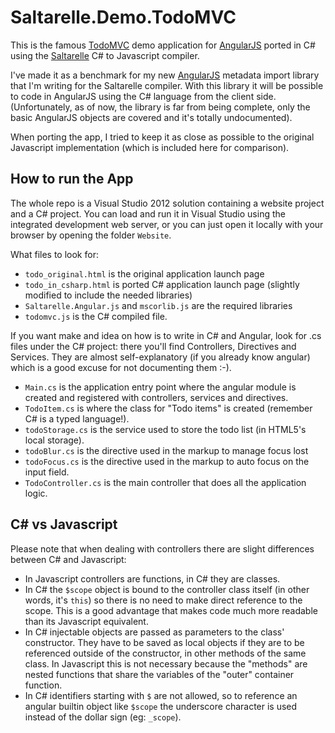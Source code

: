 # Saltarelle.Demo.TodoMVC

This is the famous [TodoMVC](http://todomvc.com/) demo application 
for [AngularJS](http://angularjs.org) ported in C# using the [Saltarelle](http://www.saltarelle-compiler.com/) C# to Javascript compiler. 

I've made it as a benchmark for my new [AngularJS](https://github.com/nippur72/Saltarelle.AngularJS) metadata import library
that I'm writing for the Saltarelle compiler. With this library it will be possible to code in AngularJS using the C# language 
from the client side. (Unfortunately, as of now, the library is far from being complete, only the basic AngularJS objects are covered and
it's totally undocumented). 											

When porting the app, I tried to keep it as close as possible to the original Javascript implementation (which is included here for comparison). 

## How to run the App

The whole repo is a Visual Studio 2012 solution containing a website project and a C# project. You can load and run it in Visual Studio
using the integrated development web server, or you can just open it locally with your browser by opening the folder `Website`. 

What files to look for:

- `todo_original.html` is the original application launch page
- `todo_in_csharp.html` is ported C# application launch page (slightly modified to include the needed libraries)
- `Saltarelle.Angular.js` and `mscorlib.js` are the required libraries
- `todomvc.js` is the C# compiled file.

If you want make and idea on how is to write in C# and Angular, look for .cs files under the C# project: there you'll find 
Controllers, Directives and Services. They are almost self-explanatory (if you already know angular) which is a good excuse for
not documenting them :-).

- `Main.cs` is the application entry point where the angular module is created and registered with controllers, services and directives.
- `TodoItem.cs` is where the class for "Todo items" is created (remember C# is a typed language!).
- `todoStorage.cs` is the service used to store the todo list (in HTML5's local storage).
- `todoBlur.cs` is the directive used in the markup to manage focus lost
- `todoFocus.cs` is the directive used in the markup to auto focus on the input field.
- `TodoController.cs` is the main controller that does all the application logic.

## C# vs Javascript

Please note that when dealing with controllers there are slight differences between C# and Javascript:

- In Javascript controllers are functions, in C# they are classes. 
- In C# the `$scope` object is bound to the controller class itself (in other words, it's `this`) so there is no need to make direct reference to the scope. 
This is a good advantage that makes code much more readable than its Javascript equivalent.
- In C# injectable objects are passed as parameters to the class' constructor. They have to be saved 
as local objects if they are to be referenced outside of the constructor, in other methods of the same class. In Javascript this is not necessary because 
the "methods" are nested functions that share the variables of the "outer" container function. 
- In C# identifiers starting with `$` are not allowed, so to reference an angular builtin object like `$scope` the underscore character is 
used instead of the dollar sign (eg: `_scope`).



 












